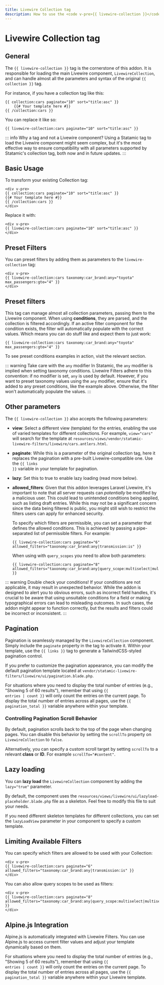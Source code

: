 ```yaml
---
title: Livewire Collection tag
description: How to use the <code v-pre>{{ livewire-collection }}</code> tag in Statamic Livewire Filters.
---
```


# Livewire Collection tag

## General

The <code v-pre>{{ livewire-collection }}</code> tag is the cornerstone of this addon. It is responsible for loading the main Livewire component, `LivewireCollection`, and can handle almost all the parameters and syntax of the original <code v-pre>{{ collection }}</code> tag.

For instance, if you have a collection tag like this:

```antlers
{{ collection:cars paginate="10" sort="title:asc" }}
    {{# Your template here #}}
{{ /collection:cars }}
```

You can replace it like so:

```antlers
{{ livewire-collection:cars paginate="10" sort="title:asc" }}
```

::: info Why a tag and not a Livewire component?
Using a Statamic tag to load the Livewire component might seem complex, but it's the most effective way to ensure compatibility with all parameters supported by Statamic's collection tag, both now and in future updates.
:::

## Basic Usage

To transform your existing Collection tag:

```antlers
<div v-pre>
{{ collection:cars paginate="10" sort="title:asc" }}
{{# Your template here #}}
{{ /collection:cars }}
</div>
```

Replace it with:

```antlers
<div v-pre>
{{ livewire-collection:cars paginate="10" sort="title:asc" }}
</div>
```

## Preset Filters

You can preset filters by adding them as parameters to the `livewire-collection` tag:

```antlers
<div v-pre>
{{ livewire-collection:cars taxonomy:car_brand:any="toyota" max_passengers:gte="4" }}
</div>
```

## Preset filters

This tag can manage almost all collection parameters, passing them to the Livewire component. When using **conditions**, they are parsed, and the collection is filtered accordingly. If an active filter component for the condition exists, the filter will automatically populate with the correct values. Which means you can do stuff like and expect them to just work:

```antlers
{{ livewire-collection:cars taxonomy:car_brand:any="toyota" max_passengers:gte="4" }}
```

To see preset conditions examples in action, visit the relevant section.

::: warning Take care with the `any` modifier
In Statamic, the `any` modifier is implied when setting taxonomy conditions. Livewire Filters adhere to this convention: if no modifier is set, `any` is used by default. However, if you want to preset taxonomy values using the `any` modifier, ensure that it's added to any preset conditions, like the example above. Otherwise, the filter won't automatically populate the values.
:::

## Other parameters

The <code v-pre>{{ livewire-collection }}</code> also accepts the following parameters:

- **view**: Select a different view (template) for the entries, enabling the use of varied templates for different collections. For example, `view="cars"` will search for the template at `resources/views/vendor/statamic-livewire-filters/livewire/cars.antlers.html`.
- **paginate**: While this is a parameter of the original collection tag, here it replaces the pagination with a pre-built Livewire-compatible one. Use the <code v-pre>{{ links }}</code> variable in your template for pagination.
- **lazy**: Set this to true to enable lazy loading (read more below).
- **allowed_filters**: Given that this addon leverages Laravel Livewire, it's important to note that all server requests can *potentially* be modified by a malicious user. This could lead to unintended conditions being applied, such as listing draft entries. While this may not be a significant concern since the data being filtered is public, you might still wish to restrict the filters users can apply for enhanced security.

  To specify which filters are permissible, you can set a parameter that defines the allowed conditions. This is achieved by passing a pipe-separated list of permissible filters. For example:

  ```antlers
  {{ livewire-collection:cars paginate="6" allowed_filters="taxonomy:car_brand:any|transmission:is" }}
  ```

  When using with `query_scopes` you need to allow both parameters:

  ```antlers
  {{ livewire-collection:cars paginate="8" allowed_filters="taxonomy:car_brand:any|query_scope:multiselect|multiselect:special_categories" }}
  ```

::: warning Double check your conditions!
If your conditions are not applicable, it may result in unexpected behavior. While the addon is designed to alert you to obvious errors, such as incorrect field handles, it's crucial to be aware that using unsuitable conditions for a field or making typographical errors can lead to misleading outcomes. In such cases, the addon might appear to function correctly, but the results and filters could be incorrect or inconsistent.
:::

## Pagination

Pagination is seamlessly managed by the `LivewireCollection` component. Simply include the `paginate` property in the tag to activate it. Within your template, use the <code v-pre>{{ links }}</code> tag to generate a TailwindCSS-styled pagination control.

If you prefer to customize the pagination appearance, you can modify the default pagination template located at `vendor/statamic-livewire-filters/livewire/ui/pagination.blade.php`.

For situations where you need to display the total number of entries (e.g., "Showing 5 of 60 results"), remember that using <code v-pre>{{ entries | count }}</code> will only count the entries on the current page. To display the total number of entries across all pages, use the <code v-pre>{{ pagination_total }}</code> variable anywhere within your template.

### Controlling Pagination Scroll Behavior

By default, pagination scrolls back to the top of the page when changing pages. You can disable this behavior by setting the `scrollTo` property on `LivewireCollection` to `false`.

Alternatively, you can specify a custom scroll target by setting `scrollTo` to a relevant **class** or **ID**. For example `scrollTo="#content"`.

## Lazy loading

You can **lazy load** the `LivewireCollection` component by adding the `lazy="true"` parameter.

By default, the component uses the `resources/views/livewire/ui/lazyload-placeholder.blade.php` file as a skeleton. Feel free to modify this file to suit your needs.

If you need different skeleton templates for different collections, you can set the `lazyLoadView` parameter in your component to specify a custom template.

## Limiting Available Filters

You can specify which filters are allowed to be used with your Collection:

```antlers
<div v-pre>
{{ livewire-collection:cars paginate="6" allowed_filters="taxonomy:car_brand:any|transmission:is" }}
</div>
```

You can also allow query scopes to be used as filters:

```antlers
<div v-pre>
{{ livewire-collection:cars paginate="8" allowed_filters="taxonomy:car_brand:any|query_scope:multiselect|multiselect:special_categories" }}
</div>
```

## Alpine.js Integration

Alpine.js is automatically integrated with Livewire Filters. You can use Alpine.js to access current filter values and adjust your template dynamically based on them.

For situations where you need to display the total number of entries (e.g., "Showing 5 of 60 results"), remember that using <code v-pre>{{ entries | count }}</code> will only count the entries on the current page. To display the total number of entries across all pages, use the <code v-pre>{{ pagination_total }}</code> variable anywhere within your Livewire template. 